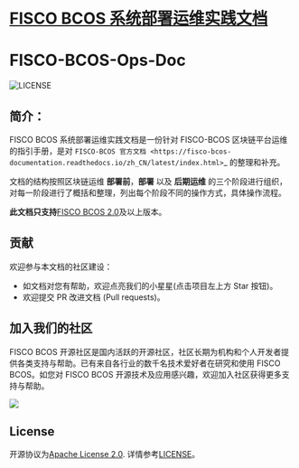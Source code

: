 # [FISCO BCOS 系统部署运维实践文档](https://fisco-bcos-ops-doc.readthedocs.io/)
# FISCO-BCOS-Ops-Doc
![LICENSE](https://img.shields.io/github/license/WeBankBlockchain/FISCO-BCOS-Ops-Doc)

## 简介：

FISCO BCOS 系统部署运维实践文档是一份针对 FISCO-BCOS 区块链平台运维的指引手册，是对 `FISCO-BCOS 官方文档 <https://fisco-bcos-documentation.readthedocs.io/zh_CN/latest/index.html>`_  的整理和补充。

文档的结构按照区块链运维 **部署前**，**部署** 以及 **后期运维** 的三个阶段进行组织，对每一阶段进行了概括和整理，列出每个阶段不同的操作方式，具体操作流程。


**此文档只支持**[FISCO BCOS 2.0](https://fisco-bcos-documentation.readthedocs.io/zh_CN/latest/)及以上版本。


## 贡献
欢迎参与本文档的社区建设：
- 如文档对您有帮助，欢迎点亮我们的小星星(点击项目左上方 Star 按钮)。
- 欢迎提交 PR 改进文档 (Pull requests)。

## 加入我们的社区

FISCO BCOS 开源社区是国内活跃的开源社区，社区长期为机构和个人开发者提供各类支持与帮助。已有来自各行业的数千名技术爱好者在研究和使用 FISCO BCOS。如您对 FISCO BCOS 开源技术及应用感兴趣，欢迎加入社区获得更多支持与帮助。


![](https://media.githubusercontent.com/media/FISCO-BCOS/LargeFiles/master/images/QR_image.png)

## License

开源协议为[Apache License 2.0](http://www.apache.org/licenses/). 详情参考[LICENSE](../LICENSE)。
